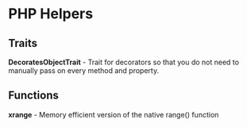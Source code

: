 # PHP Helpers

## Traits

**DecoratesObjectTrait** - Trait for decorators so that you do not need to manually pass on every method and property.

## Functions

**xrange** - Memory efficient version of the native range() function